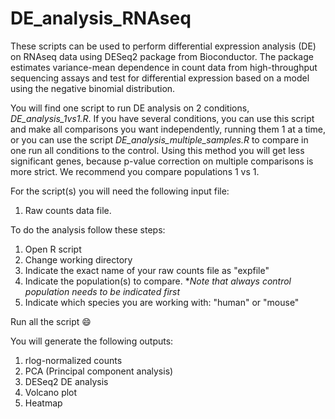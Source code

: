 # DE_analysis_RNAseq

These scripts can be used to perform differential expression analysis (DE) on RNAseq data using DESeq2 package from Bioconductor. The package estimates variance-mean dependence in count data from high-throughput sequencing assays and test for differential expression based on a model using the negative binomial distribution.<br />

You will find one script to run DE analysis on 2 conditions, _DE_analysis_1vs1.R_. If you have several conditions, you can use this script and make all comparisons you want independently, running them 1 at a time, or you can use the script _DE_analysis_multiple_samples.R_ to compare in one run all conditions to the control. Using this method you will get less significant genes, because p-value correction on multiple comparisons is more strict. We recommend you compare populations 1 vs 1.<br />


For the script(s) you will need the following input file:
1. Raw counts data file.

To do the analysis follow these steps:
1. Open R script
2. Change working directory
3. Indicate the exact name of your raw counts file as "expfile"
4. Indicate the population(s) to compare. *_Note that always control population needs to be indicated first_
5. Indicate which species you are working with: "human" or "mouse"

Run all the script 😄

You will generate the following outputs:
1. rlog-normalized counts
2. PCA (Principal component analysis)
3. DESeq2 DE analysis
4. Volcano plot
5. Heatmap
